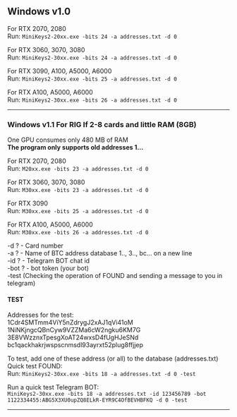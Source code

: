 ## Windows v1.0

For RTX 2070, 2080</br>
Run: ```MiniKeys2-20xx.exe -bits 24 -a addresses.txt -d 0```

For RTX 3060, 3070, 3080</br>
Run: ```MiniKeys2-30xx.exe -bits 24 -a addresses.txt -d 0```

For RTX 3090, A100, A5000, A6000</br>
Run: ```MiniKeys2-30xx.exe -bits 25 -a addresses.txt -d 0```

For RTX A100, A5000, A6000</br>
Run: ```MiniKeys2-30xx.exe -bits 26 -a addresses.txt -d 0```
<hr>

### Windows v1.1 For RIG If 2-8 cards and little RAM (8GB)

One GPU consumes only 480 MB of RAM</br>
**The program only supports old addresses 1...**

For RTX 2070, 2080</br>
Run: ```M20xx.exe -bits 23 -a addresses.txt -d 0```

For RTX 3060, 3070, 3080</br>
Run: ```M30xx.exe -bits 23 -a addresses.txt -d 0```

For RTX 3090</br>
Run: ```M30xx.exe -bits 25 -a addresses.txt -d 0```

For RTX A100, A5000, A6000</br>
Run: ```M30xx.exe -bits 26 -a addresses.txt -d 0```

-d ? - Card number</br>
-a ? - Name of BTC address database 1.., 3.., bc... on a new line</br>
-id ? - Telegram BOT chat id</br>
-bot ? - bot token (your bot)</br>
-test (Checking the operation of FOUND and sending a message to you in telegram)</br>

#### TEST

Addresses for the test:</br>
1Cdr4SMTmm4ViY5nZdrygJ2xAJ1qVi41oM</br>
1NiNKjngcQBnCyw9VZZMa6cW2ngku6KM7G</br>
3E8VWzznxTpesgXoAT24wxsD4fUgHJeSNd</br>
bc1qackhakrjwspscnmsdl93ayrxt52plug8ffjjep

To test, add one of these address (or all) to the database (addresses.txt)</br>
Quick test FOUND:</br>
Run: ```MiniKeys2-30xx.exe -bits 18 -a addresses.txt -d 0 -test```

Run a quick test Telegram BOT:</br>
```MiniKeys2-30xx.exe -bits 18 -a addresses.txt -id 123456789 -bot 1122334455:ABG5X3XU0upZQ8ELkR-EYR9C4OfBEVHBFKQ -d 0 -test```<hr>
